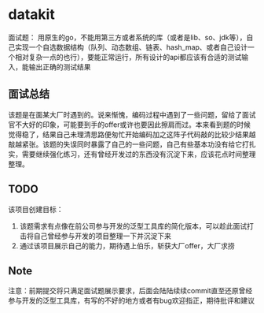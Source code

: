 # datakit

面试题：
用原生的go，不能用第三方或者系统的库（或者是lib、so、jdk等），自己实现一个自选数据结构（队列、动态数组、链表、hash_map、或者自己设计一个相对复杂一点的也行），要能正常运行，所有设计的api都应该有合适的测试输入，能输出正确的测试结果

## 面试总结

该题是在面某大厂时遇到的。说来惭愧，编码过程中遇到了一些问题，留给了面试官不大好的印象，可能要到手的offer或许也要因此擦肩而过。本来看到题的时候觉得稳了，结果自己未理清思路便匆忙开始编码加之这阵子代码敲的比较少结果越敲越紧张。该题的失误同时暴露了自己的一些问题，自己有些基本功没有给它打扎实，需要继续强化练习，还有曾经开发过的东西没有沉淀下来，应该花点时间整理整理。

## TODO

该项目创建目标：
1. 该题需求有点像在前公司参与开发的泛型工具库的简化版本，可以趁此面试打击将自己曾经参与开发的项目整理一下并沉淀下来
2. 通过该项目展示自己的能力，期待遇上伯乐，斩获大厂offer，大厂求捞

## Note

注意：前期提交将只满足面试题展示要求，后面会陆陆续续commit直至还原曾经参与开发的泛型工具库，有写的不好的地方或者有bug欢迎指正，期待批评和建议
